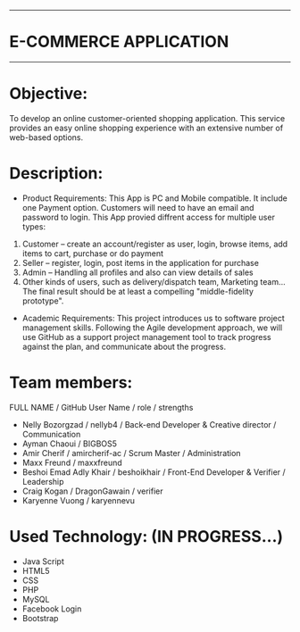 ---------------------------
# E-COMMERCE APPLICATION
---------------------------

# Objective:
To develop an online customer-oriented shopping application. This service provides an easy online shopping experience with an extensive number of web-based options.

# Description:

- Product Requirements: 
This App is PC and Mobile compatible. 
It include one Payment option. 
Customers will need to have an email and password to login. 
This App provied diffrent access for multiple user types:
1. Customer – create an account/register as user, login, browse items, add items to cart, purchase or do payment
2. Seller – register, login, post items in the application for purchase
3. Admin – Handling all profiles and also can view details of sales
4. Other kinds of users, such as delivery/dispatch team, Marketing team…
The final result should be at least a compelling "middle-fidelity prototype".

- Academic Requirements: 
This project introduces us to software project management skills. Following the Agile development approach, we will use GitHub as a support project management tool to track progress against the plan, and communicate about the progress.

# Team members:
  FULL NAME / GitHub User Name / role / strengths
- Nelly Bozorgzad / nellyb4 / Back-end Developer & Creative director / Communication
- Ayman Chaoui / BIGBOS5
- Amir Cherif / amircherif-ac / Scrum Master / Administration
- Maxx Freund / maxxfreund
- Beshoi Emad Adly Khair / beshoikhair / Front-End Developer & Verifier / Leadership  
- Craig Kogan / DragonGawain / verifier
- Karyenne Vuong / karyennevu

# Used Technology: (IN PROGRESS...)
- Java Script
- HTML5
- CSS
- PHP
- MySQL
- Facebook Login
- Bootstrap
